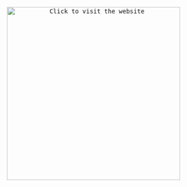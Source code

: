 <p align="center">
  <kbd>
    <a href="https://discord.dog/1117912133770952935">
      <img src="https://discord.dog/1117912133770952935" width="400" alt="Click to visit the website">
    </a>
  </kbd>
</p>
